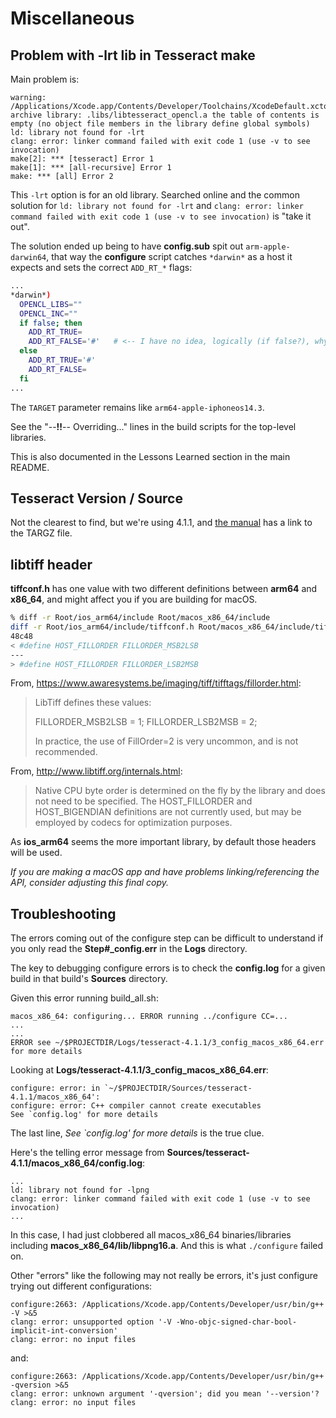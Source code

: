 # Miscellaneous

## Problem with -lrt lib in Tesseract make

Main problem is:

```none
warning: /Applications/Xcode.app/Contents/Developer/Toolchains/XcodeDefault.xctoolchain/usr/bin/ranlib: archive library: .libs/libtesseract_opencl.a the table of contents is empty (no object file members in the library define global symbols)
ld: library not found for -lrt
clang: error: linker command failed with exit code 1 (use -v to see invocation)
make[2]: *** [tesseract] Error 1
make[1]: *** [all-recursive] Error 1
make: *** [all] Error 2
```

This `-lrt` option is for an old library.  Searched online and the common solution for `ld: library not found for -lrt` and `clang: error: linker command failed with exit code 1 (use -v to see invocation)` is "take it out".

The solution ended up being to have **config.sub** spit out `arm-apple-darwin64`, that way the **configure** script catches `*darwin*` as a host it expects and sets the correct `ADD_RT_*` flags:

```sh
...
*darwin*)
  OPENCL_LIBS=""
  OPENCL_INC=""
  if false; then
    ADD_RT_TRUE=
    ADD_RT_FALSE='#'   # <-- I have no idea, logically (if false?), why this works, but this is line we want evaluated to avoid the RT flag
  else
    ADD_RT_TRUE='#'
    ADD_RT_FALSE=
  fi
...
```

The `TARGET` parameter remains like `arm64-apple-iphoneos14.3`.

See the "--**!!**-- Overriding..." lines in the build scripts for the top-level libraries.

This is also documented in the Lessons Learned section in the main README.

## Tesseract Version / Source

Not the clearest to find, but we're using 4.1.1, and [the manual](https://tesseract-ocr.github.io/tessdoc/) has a link to the TARGZ file.

## libtiff header

**tiffconf.h** has one value with two different definitions between **arm64** and **x86_64**, and might affect you if you are building for macOS.

```sh
% diff -r Root/ios_arm64/include Root/macos_x86_64/include
diff -r Root/ios_arm64/include/tiffconf.h Root/macos_x86_64/include/tiffconf.h
48c48
< #define HOST_FILLORDER FILLORDER_MSB2LSB
---
> #define HOST_FILLORDER FILLORDER_LSB2MSB
```

From, <https://www.awaresystems.be/imaging/tiff/tifftags/fillorder.html>:

> LibTiff defines these values:
>
> FILLORDER_MSB2LSB = 1;
> FILLORDER_LSB2MSB = 2;
>
> In practice, the use of FillOrder=2 is very uncommon, and is not recommended.

From, <http://www.libtiff.org/internals.html>:

> Native CPU byte order is determined on the fly by the library and does not need to be specified. The HOST_FILLORDER and HOST_BIGENDIAN definitions are not currently used, but may be employed by codecs for optimization purposes.

As **ios_arm64** seems the more important library, by default those headers will be used.

*If you are making a macOS app and have problems linking/referencing the API, consider adjusting this final copy.*

## Troubleshooting

The errors coming out of the configure step can be difficult to understand if you only read the **Step#_config.err** in the **Logs** directory.

The key to debugging configure errors is to check the **config.log** for a given build in that build's **Sources** directory.

Given this error running build_all.sh:

```none
macos_x86_64: configuring... ERROR running ../configure CC=...
...
...
ERROR see ~/$PROJECTDIR/Logs/tesseract-4.1.1/3_config_macos_x86_64.err for more details
```

Looking at **Logs/tesseract-4.1.1/3_config_macos_x86_64.err**:

```none
configure: error: in `~/$PROJECTDIR/Sources/tesseract-4.1.1/macos_x86_64':
configure: error: C++ compiler cannot create executables
See `config.log' for more details
```

The last line, *See `config.log' for more details* is the true clue.

Here's the telling error message from **Sources/tesseract-4.1.1/macos_x86_64/config.log**:

```none
...
ld: library not found for -lpng
clang: error: linker command failed with exit code 1 (use -v to see invocation)
...
```

In this case, I had just clobbered all macos_x86_64 binaries/libraries including **macos_x86_64/lib/libpng16.a**.  And this is what `./configure` failed on.

Other "errors" like the following may not really be errors, it's just configure trying out different configurations:

```none
configure:2663: /Applications/Xcode.app/Contents/Developer/usr/bin/g++ -V >&5
clang: error: unsupported option '-V -Wno-objc-signed-char-bool-implicit-int-conversion'
clang: error: no input files
```

and:

```none
configure:2663: /Applications/Xcode.app/Contents/Developer/usr/bin/g++ -qversion >&5
clang: error: unknown argument '-qversion'; did you mean '--version'?
clang: error: no input files
```
